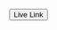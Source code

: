 <a href="https://goutamdz.github.io/Tic-Tac-Toe" style="text-decoration:none;"><button>Live Link</button></a>

